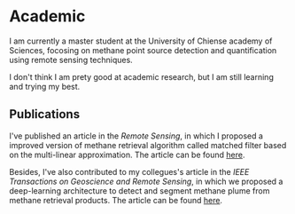 # Academic

I am currently a master student at the University of Chiense academy of Sciences, focosing on methane point source detection and quantification using remote sensing techniques.

I don't think I am prety good at academic research, but I am still learning and trying my best.

## Publications

I've published an article in the *Remote Sensing*, in which I proposed a improved version of methane retrieval algorithm called matched filter based on the multi-linear approximation. The article can be found [here](https://www.mdpi.com/2072-4292/17/5/843).

Besides, I've also contributed to my collegues's article in the *IEEE Transactions on Geoscience and Remote Sensing*, in which we proposed a deep-learning architecture to detect and segment methane plume from methane retrieval products. The article can be found [here](https://ieeexplore.ieee.org/document/10975006).
